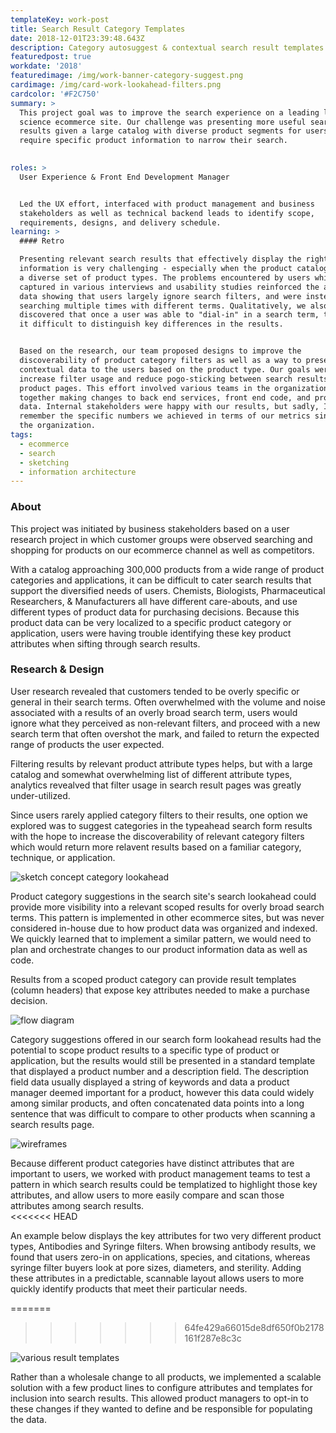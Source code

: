 ```yaml
---
templateKey: work-post
title: Search Result Category Templates
date: 2018-12-01T23:39:48.643Z
description: Category autosuggest & contextual search result templates
featuredpost: true
workdate: '2018'
featuredimage: /img/work-banner-category-suggest.png
cardimage: /img/card-work-lookahead-filters.png
cardcolor: '#F2C750'
summary: >
  This project goal was to improve the search experience on a leading life
  science ecommerce site. Our challenge was presenting more useful search
  results given a large catalog with diverse product segments for users who
  require specific product information to narrow their search.

    
roles: >
  User Experience & Front End Development Manager   


  Led the UX effort, interfaced with product management and business
  stakeholders as well as technical backend leads to identify scope,
  requirements, designs, and delivery schedule.
learning: >
  #### Retro

  Presenting relevant search results that effectively display the right product
  information is very challenging - especially when the product catalog contains
  a diverse set of product types. The problems encountered by users which were
  captured in various interviews and usability studies reinforced the analytical
  data showing that users largely ignore search filters, and were instead
  searching multiple times with different terms. Qualitatively, we also
  discovered that once a user was able to "dial-in" in a search term, they found
  it difficult to distinguish key differences in the results.   


  Based on the research, our team proposed designs to improve the
  discoverability of product category filters as well as a way to present more
  contextual data to the users based on the product type. Our goals were to
  increase filter usage and reduce pogo-sticking between search results and
  product pages. This effort involved various teams in the organization working
  together making changes to back end services, front end code, and product
  data. Internal stakeholders were happy with our results, but sadly, I can't
  remember the specific numbers we achieved in terms of our metrics since I left
  the organization. 
tags:
  - ecommerce
  - search
  - sketching
  - information architecture
---
```

### About

This project was initiated by business stakeholders based on a user research project in which customer groups were observed searching and shopping for products on our ecommerce channel as well as competitors. 

With a catalog approaching 300,000 products from a wide range of product categories and applications, it can be difficult to cater search results that support the diversified needs of users. Chemists, Biologists, Pharmaceutical Researchers, & Manufacturers all have different care-abouts, and use different types of product data for purchasing decisions. Because this product data can be very localized to a specific product category or application, users were having trouble identifying these key product attributes when sifting through search results.

### Research & Design

User research revealed that customers tended to be overly specific or general in their search terms. Often overwhelmed with the volume and noise associated with a results of an overly broad search term, users would ignore what they perceived as non-relevant filters, and proceed with a new search term that often overshot the mark, and failed to return the expected range of products the user expected.    

Filtering results by relevant product attribute types helps, but with a large catalog and somewhat overwhelming list of different attribute types, analytics revealved that filter usage in search result pages was greatly under-utilized. 

Since users rarely applied category filters to their results, one option we explored was to suggest categories in the typeahead search form results with the hope to increase the discoverability of relevant category filters which would return more relavent results based on a familiar category, technique, or application.   

<div class="columns is-centered has-margin-top-32">
  <div class="column is-12 has-text-centered">
    <img class="img" srcset="/img/card-work-lookahead-suggest.jpg" alt="sketch concept category lookahead" />
  </div>
</div>

Product category suggestions in the search site's search lookahead could provide more visibility into a relevant scoped results for overly broad search terms. This pattern is implemented in other ecommerce sites, but was never considered in-house due to how product data was organized and indexed. We quickly learned that to implement a similar pattern, we would need to plan and orchestrate changes to our product information data as well as code.

Results from a scoped product category can provide result templates (column headers) that expose key attributes needed to make a purchase decision. 

<div class="columns is-centered has-margin-top-32">
  <div class="column is-12 has-text-centered">
    <img class="img" srcset="/img/card-work-category-diagram.jpg" alt="flow diagram" />
  </div>
</div>

Category suggestions offered in our search form lookahead results had the potential to scope product results to a specific type of product or application, but the results would still be presented in a standard template that displayed a product number and a description field. The description field data usually displayed a string of keywords and data a product manager deemed important for a product, however this data could widely among similar products, and often concatenated data points into a long sentence that was difficult to compare to other products when scanning a search results page.   

<div class="columns is-centered has-margin-top-32">
  <div class="column is-12 has-text-centered">
    <img class="img" srcset="/img/card-work-category-result-wireframes.jpg" alt="wireframes" />
  </div>
</div>

Because different product categories have distinct attributes that are important to users, we worked with product management teams to test a pattern in which search results could be templatized to highlight those key attributes, and allow users to more easily compare and scan those attributes among search results.  
<<<<<<< HEAD

An example below displays the key attributes for two very different product types, Antibodies and Syringe filters. When browsing antibody results, we found that users zero-in on applications, species, and citations, whereas syringe filter buyers look at pore sizes, diameters, and sterility. Adding these attributes in a predictable, scannable layout allows users to more quickly identify products that meet their particular needs.

=======
>>>>>>> 64fe429a66015de8df650f0b2178161f287e8c3c

<div class="columns is-centered has-margin-top-32">
  <div class="column is-12 has-text-centered">
    <img class="img" srcset="/img/card-work-category-result-template-1.jpg" alt="various result templates" />
  </div>
</div>

Rather than a wholesale change to all products, we implemented a scalable solution with a few product lines to configure attributes and templates for inclusion into search results. This allowed product managers to opt-in to these changes if they wanted to define and be responsible for populating the data.
